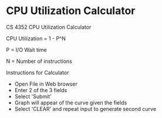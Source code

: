 # CPU Utilization Calculator

CS 4352 CPU Utilization Calculator

CPU Utilization = 1 - P^N

P = I/O Wait time

N = Number of instructions

Instructions for Calculator
* Open File in Web browser
* Enter 2 of the 3 fields
* Select 'Submit'
* Graph will appear of the curve given the fields
* Select 'CLEAR' and repeat input to generate second curve
